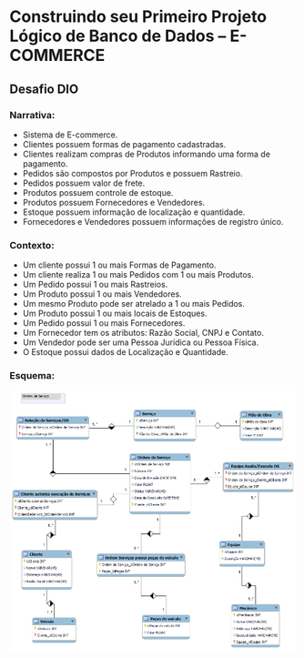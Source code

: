# Construindo seu Primeiro Projeto Lógico de Banco de Dados – E-COMMERCE 

## Desafio DIO

### Narrativa:
- Sistema de E-commerce.
- Clientes possuem formas de pagamento cadastradas.
- Clientes realizam compras de Produtos informando uma forma de pagamento.
- Pedidos são compostos por Produtos e possuem Rastreio.
- Pedidos possuem valor de frete.
- Produtos possuem controle de estoque.
- Produtos possuem Fornecedores e Vendedores.
- Estoque possuem informação de localização e quantidade.
- Fornecedores e Vendedores possuem informações de registro único.


### Contexto:
- Um cliente possui 1 ou mais Formas de Pagamento.
- Um cliente realiza 1 ou mais Pedidos com 1 ou mais Produtos.
- Um Pedido possui 1 ou mais Rastreios.
- Um Produto possui 1 ou mais Vendedores.
- Um mesmo Produto pode ser atrelado a 1 ou mais Pedidos.
- Um Produto possui 1 ou mais locais de Estoques.
- Um Pedido possui 1 ou mais Fornecedores.
- Um Fornecedor tem os atributos: Razão Social, CNPJ e Contato.
- Um Vendedor pode ser uma Pessoa Jurídica ou Pessoa Física.
- O Estoque possui dados de Localização e Quantidade.

### Esquema:
![alt text](https://github.com/RafaelKamada/ordem-servico_db_modelagem/blob/main/Ordem%20de%20Servico.png)
